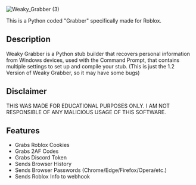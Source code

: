 ![Weaky_Grabber (3)](https://user-images.githubusercontent.com/121674809/218276118-bbc2cac1-b39e-4006-ad9f-b516758e828b.png)

This is a Python coded "Grabber" specifically made for Roblox.

## Description
Weaky Grabber is a Python stub builder that recovers personal information from Windows devices, used with the Command Prompt, that contains multiple settings to set up and compile your stub. (This is just the 1.2 Version of Weaky Grabber, so it may have some bugs)

## Disclaimer
THIS WAS MADE FOR EDUCATIONAL PURPOSES ONLY. I AM NOT RESPONSIBLE OF ANY MALICIOUS USAGE OF THIS SOFTWARE.

## Features
- Grabs Roblox Cookies
- Grabs 2AF Codes
- Grabs Discord Token
- Sends Browser History
- Sends Browser Passwords (Chrome/Edge/Firefox/Opera/etc.)
- Sends Roblox Info to webhook
